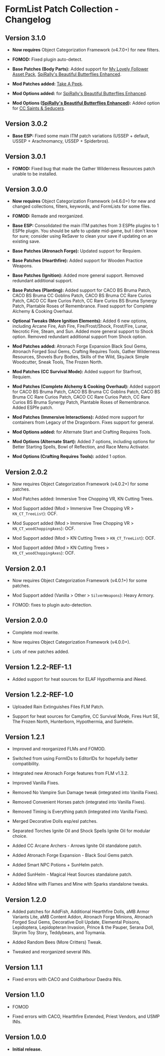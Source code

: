 # FormList Patch Collection - Changelog

## Version 3.1.0

- **Now requires** Object Categorization Framework (v4.7.0+) for new filters.

- **FOMOD:** Fixed plugin auto-detect.

- **Base Patches (Body Parts):** Added support for [My Lovely Follower Asset Pack](https://www.nexusmods.com/skyrimspecialedition/mods/75916), [SpiRally's Beautiful Butterflies Enhanced](https://www.nexusmods.com/skyrimspecialedition/mods/85583).

- **Mod Patches added:** [Take A Peek](https://www.nexusmods.com/skyrimspecialedition/mods/66908).

- **Mod Options added:** for [SpiRally's Beautiful Butterflies Enhanced](https://www.nexusmods.com/skyrimspecialedition/mods/85583).

- **Mod Options ([SpiRally's Beautiful Butterflies Enhanced](https://www.nexusmods.com/skyrimspecialedition/mods/85583)):** Added option for [CC Saints & Seducers](https://en.uesp.net/wiki/Skyrim:Saints_%26_Seducers).

## Version 3.0.2

- **Base ESP:** Fixed some main ITM patch variations (USSEP + default, USSEP + Arachnomancy, USSEP + Spiderbros).

## Version 3.0.1

- **FOMOD:** Fixed bug that made the Gather Wilderness Resources patch unable to be installed.

## Version 3.0.0

- **Now requires** Object Categorization Framework (v4.6.0+) for new and changed collections, filters, keywords, and FormLists for some files.

- **FOMOD:** Remade and reorganized.

- **Base ESP:** Consolidated the main ITM patches from 3 ESPfe plugins to 1 ESPfe plugin. You should be safe to update mid-game, but I don't know for sure; consider using ReSaver to clean your save if updating on an existing save.

- **Base Patches (Atronach Forge):** Updated support for Requiem.

- **Base Patches (Hearthfire):** Added support for Wooden Practice Weapons.

- **Base Patches (Ignition):** Added more general support. Removed redundant additional support.

- **Base Patches (Planting):** Added support for CACO BS Bruma Patch, CACO BS Bruma CC Goblins Patch, CACO BS Bruma CC Rare Curios Patch, CACO CC Rare Curios Patch, CC Rare Curios BS Bruma Synergy Patch, Plantable Roses of Remembrance. Fixed support for Complete Alchemy & Cooking Overhaul.

- **Optional Tweaks (More Ignition Elements):** Added 6 new options, including Arcane Fire, Ash Fire, Fire/Frost/Shock, Frost/Fire, Lunar, Necrotic Fire, Steam, and Sun. Added more general support to Shock option. Removed redundant additional support from Shock option.

- **Mod Patches added:** Atronach Forge Expansion Black Soul Gems, Atronach Forged Soul Gems, Crafting Requires Tools, Gather Wilderness Resources, Shovels Bury Bodies, Skills of the Wild, SkyJack Simple Woodcutter, Sneak Tools, The Frozen North.

- **Mod Patches (CC Survival Mode):** Added support for Starfrost, Requiem.

- **Mod Patches (Complete Alchemy & Cooking Overhaul):** Added support for CACO BS Bruma Patch, CACO BS Bruma CC Goblins Patch, CACO BS Bruma CC Rare Curios Patch, CACO CC Rare Curios Patch, CC Rare Curios BS Bruma Synergy Patch, Plantable Roses of Remembrance. Added ESPfe patch.

- **Mod Patches (Immersive Interactions):** Added more support for containers from Legacy of the Dragonborn. Fixes support for general.

- **Mod Options added:** for Alternate Start and Crafting Requires Tools.

- **Mod Options (Alternate Start):** Added 7 options, including options for Better Starting Spells, Bowl of Reflection, and Race Menu Activator.

- **Mod Options (Crafting Requires Tools):** added 1 option.

## Version 2.0.2

- Now requires Object Categorization Framework (v4.0.2+) for some patches.

- Mod Patches added: Immersive Tree Chopping VR, KN Cutting Trees.

- Mod Support added (Mod > Immersive Tree Chopping VR > `KN_CT_TreeList`): OCF.

- Mod Support added (Mod > Immersive Tree Chopping VR > `KN_CT_woodChoppingAxes`): OCF.

- Mod Support added (Mod > KN Cutting Trees > `KN_CT_TreeList`): OCF.

- Mod Support added (Mod > KN Cutting Trees > `KN_CT_woodChoppingAxes`): OCF.

## Version 2.0.1

- Now requires Object Categorization Framework (v4.0.1+) for some patches.

- Mod Support added (Vanilla > Other > `SilverWeapons`): Heavy Armory.

- FOMOD: fixes to plugin auto-detection.

## Version 2.0.0

- Complete mod rewrite.

- Now requires Object Categorization Framework (v4.0.0+).

- Lots of new patches added.

## Version 1.2.2-REF-1.1

- Added support for heat sources for ELAF Hypothermia and iNeed.

## Version 1.2.2-REF-1.0

- Uploaded Rain Extinguishes Files FLM Patch.

- Support for heat sources for Campfire, CC Survival Mode, Fires Hurt SE, The Frozen North, Hunterborn, Hypothermia, and SunHelm.

## Version 1.2.1

- Improved and reorganized FLMs and FOMOD.

- Switched from using FormIDs to EditorIDs for hopefully better compatibility.

- Integrated new Atronach Forge features from FLM v1.3.2.

- Improved Vanilla Fixes.

- Removed No Vampire Sun Damage tweak (integrated into Vanilla Fixes).

- Removed Convenient Horses patch (integrated into Vanilla Fixes).

- Removed Timing is Everything patch (integrated into Vanilla Fixes).

- Merged Decorative Dolls esp/esl patches.

- Separated Torches Ignite Oil and Shock Spells Ignite Oil for modular choice.

- Added CC Arcane Archers - Arrows Ignite Oil standalone patch.

- Added Atronach Forge Expansion - Black Soul Gems patch.

- Added Smart NPC Potions + SunHelm patch.

- Added SunHelm - Magical Heat Sources standalone patch.

- Added Mine with Flames and Mine with Sparks standalone tweaks.

## Version 1.2.0

- Added patches for AddFish, Additional Hearthfire Dolls, aMB Armor Variants Lite, aMB Content Addon, Atronach Forge Minions, Atronach Forged Soul Gems, Decorative Doll Update, Elemental Poisons, Lepidoptera, Lepidopteran Invasion, Prince & the Pauper, Serana Doll, Skyrim Toy Story, Teddybears, and Toymania.

- Added Random Bees (More Critters) Tweak.

- Tweaked and reorganized several INIs.

## Version 1.1.1

- Fixed errors with CACO and Coldharbour Daedra INIs.

## Version 1.1.0

- FOMOD

- Fixed errors with CACO, Hearthfire Extended, Priest Vendors, and USMP INIs.

## Version 1.0.0

- **Initial release.**
